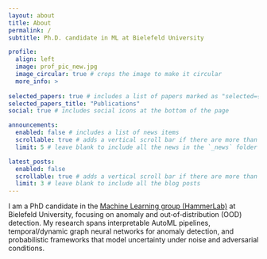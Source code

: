 ```yaml
---
layout: about
title: About
permalink: /
subtitle: Ph.D. candidate in ML at Bielefeld University

profile:
  align: left
  image: prof_pic_new.jpg
  image_circular: true # crops the image to make it circular
  more_info: >
   
selected_papers: true # includes a list of papers marked as "selected={true}"
selected_papers_title: "Publications"
social: true # includes social icons at the bottom of the page

announcements:
  enabled: false # includes a list of news items
  scrollable: true # adds a vertical scroll bar if there are more than 3 news items
  limit: 5 # leave blank to include all the news in the `_news` folder

latest_posts:
  enabled: false
  scrollable: true # adds a vertical scroll bar if there are more than 3 new posts items
  limit: 3 # leave blank to include all the blog posts
---
```


I am a PhD candidate in the [Machine Learning group (HammerLab)](https://hammer-lab.techfak.uni-bielefeld.de/) at Bielefeld University, focusing on anomaly and out‑of‑distribution (OOD) detection. My research spans interpretable AutoML pipelines, temporal/dynamic graph neural networks for anomaly detection, and probabilistic frameworks that model uncertainty under noise and adversarial conditions.

<!-- I am a PhD candidate in the HammerLab Machine Learning group at Bielefeld University, with a focus on anomaly/outlier detection and out-of-distribution (OOD) data. My work progresses from interpretable AutoML pipelines, to dynamic graph neural networks for outlier detection, and finally to probabilistic frameworks that capture uncertainty under noise and adversarial settings. -->
